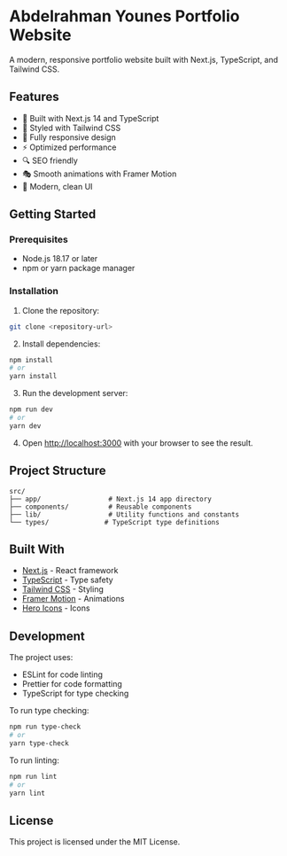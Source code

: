 # Abdelrahman Younes Portfolio Website

A modern, responsive portfolio website built with Next.js, TypeScript, and Tailwind CSS.

## Features

- 🚀 Built with Next.js 14 and TypeScript
- 🎨 Styled with Tailwind CSS
- 📱 Fully responsive design
- ⚡ Optimized performance
- 🔍 SEO friendly
- 🎭 Smooth animations with Framer Motion
- 📝 Modern, clean UI

## Getting Started

### Prerequisites

- Node.js 18.17 or later
- npm or yarn package manager

### Installation

1. Clone the repository:
```bash
git clone <repository-url>
```

2. Install dependencies:
```bash
npm install
# or
yarn install
```

3. Run the development server:
```bash
npm run dev
# or
yarn dev
```

4. Open [http://localhost:3000](http://localhost:3000) with your browser to see the result.

## Project Structure

```
src/
├── app/                 # Next.js 14 app directory
├── components/          # Reusable components
├── lib/                 # Utility functions and constants
└── types/              # TypeScript type definitions
```

## Built With

- [Next.js](https://nextjs.org/) - React framework
- [TypeScript](https://www.typescriptlang.org/) - Type safety
- [Tailwind CSS](https://tailwindcss.com/) - Styling
- [Framer Motion](https://www.framer.com/motion/) - Animations
- [Hero Icons](https://heroicons.com/) - Icons

## Development

The project uses:
- ESLint for code linting
- Prettier for code formatting
- TypeScript for type checking

To run type checking:
```bash
npm run type-check
# or
yarn type-check
```

To run linting:
```bash
npm run lint
# or
yarn lint
```

## License

This project is licensed under the MIT License. 